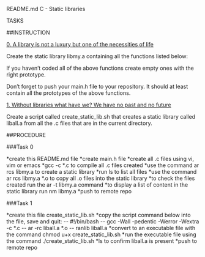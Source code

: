 README.md
C - Static libraries


TASKS 

##INSTRUCTION


[0. A library is not a luxury but one of the necessities of life](libmy.a)


Create the static library libmy.a containing all the functions listed below:


If you haven’t coded all of the above functions create empty ones with the right prototype.


Don’t forget to push your main.h file to your repository. It should at least contain all the prototypes of the above functions.


[1. Without libraries what have we? We have no past and no future](create_static_lib.sh)


Create a script called create_static_lib.sh that creates a static library called liball.a from all the .c files that are in the current directory.

##PROCEDURE

###Task 0

*create this README.md file
*create main.h file
*create all .c files using vi, vim or emacs
*gcc -c *.c to compile all .c files created
*use the command ar rcs libmy.a to create a static library
*run ls to list all files
*use the command ar rcs libmy.a *.o to copy all .o files into the static library
*to check the files created run the ar -t libmy.a command
*to display a list of content in the static library run nm libmy.a
*push to remote repo

###Task 1

*create this file create_static_lib.sh
*copy the script command below into the file, save and quit:
-- #!/bin/bash
-- gcc -Wall -pedentic -Werror -Wextra -c *.c
-- ar -rc liball.a *.o
-- ranlib liball.a
*convert to an executable file with the command chmod u+x create_static_lib.sh
*run the executable file using the command ./create_static_lib.sh
*ls to confirm liball.a is present
*push to remote repo
